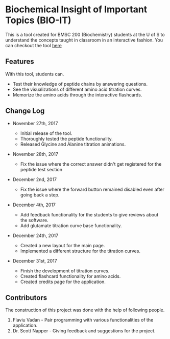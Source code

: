 Biochemical Insight of Important Topics (BIO-IT)
==================================================

This is a tool created for BMSC 200 (Biochemistry) students at the U of S to understand the concepts
taught in classroom in an interactive fashion. You can checkout the tool [here](http://tayabsoomro.me/projects/bio-it/)


Features
-----------

With this tool, students can.

* Test their knowledge of peptide chains by answering questions.
* See the visualizations of different amino acid titration curves.
* Memorize the amino acids through the interactive flashcards.


Change Log
---------------

- November 27th, 2017
    - Initial release of the tool.
    - Thoroughly tested the peptide functionality.
    - Released Glycine and Alanine titration animations.

- November 28th, 2017
    - Fix the issue where the correct answer didn't get registered for the peptide test section


- December 2nd, 2017
    - Fix the issue where the forward button remained disabled even after going back a step.

- December 4th, 2017
    - Add feedback functionality for the students to give reviews about the software.
    - Add glutamate titration curve base functionality.

- December 24th, 2017
    - Created a new layout for the main page.
    - Implemented a different structure for the titration curves.

- December 31st, 2017
    - Finish the development of titration curves.
    - Created flashcard functionality for amino acids.
    - Created credits page for the application.

Contributors
------------------

The construction of this project was done with the help of following people.


1. Flaviu Vadan - Pair programming with various functionalities of the application.
2. Dr. Scott Napper - Giving feedback and suggestions for the project.
